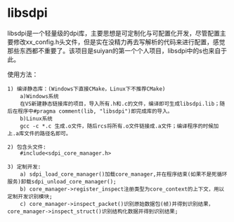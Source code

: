 # libsdpi

libsdpi是一个轻量级的dpi库，主要思想是可定制化与可配置化开发，尽管配置主要修改xx_config.h头文件，但是实在没精力再去写解析的代码来进行配置，感觉那些东西都不重要了。该项目是suiyan的第一个个人项目，libsdpi中的s也来自于此。

使用方法：
	
	1) 编译静态库：(Windows下直接CMake，Linux下不推荐CMake)
		a)Windows系统
		在VS新建静态链接库的项目，导入所有.h和.c的文件，编译即可生成libsdpi.lib；随后在程序中#pragma comment(lib, "libsdpi")即完成库的导入。
		b)Linux系统
		gcc -c *.c 生成.o文件，随后rcs将所有.o文件链接成.a文件；编译程序的时候加上.a库文件的路径名即可。

	2) 包含头文件: 
		#include<sdpi_core_manager.h>

	3) 定制开发:
		a) sdpi_load_core_manager()加载core_manager,并在程序结束(如果不是死循环服务)卸载sdpi_unload_core_manager();
		b) core_manager->register_inspect注册类型为core_context的上下文，用以定制开发识别模块;
		c) core_manager->inspect_packet()识别原始数据包(帧)并得到识别结果，core_manager->inspect_struct()识别结构化数据并得到识别结果;

